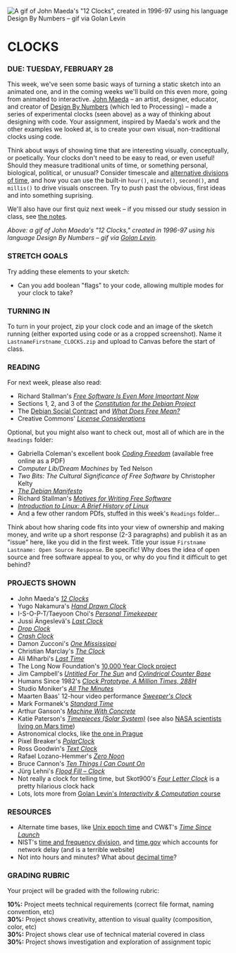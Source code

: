 ![A gif of John Maeda's "12 Clocks", created in 1996-97 using his language Design By Numbers – gif via Golan Levin](https://raw.githubusercontent.com/jeffThompson/CreativeProgramming1/master/Images/Week04_Time/JohnMaeda_12Clocks_1996-97.gif)

CLOCKS
====

### DUE: TUESDAY, FEBRUARY 28

This week, we've seen some basic ways of turning a static sketch into an animated one, and in the coming weeks we'll build on this even more, going from animated to interactive. [John Maeda](https://en.wikipedia.org/wiki/John_Maeda) – an artist, designer, educator, and creator of [Design By Numbers](https://en.wikipedia.org/wiki/Design_By_Numbers) (which led to Processing) – made a series of experimental clocks (seen above) as a way of thinking about designing with code. Your assignment, inspired by Maeda's work and the other examples we looked at, is to create your own visual, non-traditional clocks using code.

Think about ways of showing time that are interesting visually, conceptually, or poetically. Your clocks don't need to be easy to read, or even useful! Should they measure traditional units of time, or something personal, biological, political, or unusual? Consider timescale and [alternative divisions of time](https://youtu.be/At5atF4mKiU), and how you can use the built-in `hour()`, `minute()`, `second()`, and `millis()` to drive visuals onscreen. Try to push past the obvious, first ideas and into something suprising.

We'll also have our first quiz next week – if you missed our study session in class, see [the notes](https://github.com/jeffThompson/CreativeProgramming1/blob/master/Quizzes/Quiz1.pdf).

*Above: a gif of John Maeda's "12 Clocks," created in 1996-97 using his language Design By Numbers – gif via [Golan Levin](http://cmuems.com/2016/60212/lectures/lecture-09-09b-clocks/maedas-clocks/).*  

### STRETCH GOALS  
Try adding these elements to your sketch:

* Can you add boolean "flags" to your code, allowing multiple modes for your clock to take?  

### TURNING IN  
To turn in your project, zip your clock code and an image of the sketch running (either exported using code or as a cropped screenshot). Name it `LastnameFirstname_CLOCKS.zip` and upload to Canvas before the start of class.

### READING  
For next week, please also read:

* Richard Stallman's [*Free Software Is Even More Important Now*](https://www.gnu.org/philosophy/free-software-even-more-important.html)  
* Sections 1, 2, and 3 of the [*Constitution for the Debian Project*](https://www.debian.org/devel/constitution)  
* The [Debian Social Contract](https://www.debian.org/social_contract) and [*What Does Free Mean?*](https://www.debian.org/intro/free)  
* Creative Commons' [*License Considerations*](https://creativecommons.org/share-your-work/licensing-considerations/)  

Optional, but you might also want to check out, most all of which are in the `Readings` folder:  

* Gabriella Coleman's excellent book [*Coding Freedom*](http://gabriellacoleman.org/Coleman-Coding-Freedom.pdf) (available free online as a PDF)  
* *Computer Lib/Dream Machines* by Ted Nelson  
* *Two Bits: The Cultural Significance of Free Software* by Christopher Kelty  
* [*The Debian Manifesto*](https://www.debian.org/doc/manuals/project-history/ap-manifesto.en.html#sA.2)  
* Richard Stallman's [*Motives for Writing Free Software*](https://www.gnu.org/philosophy/fs-motives.html)  
* [*Introduction to Linux: A Brief History of Linux*](http://www.tldp.org/LDP/gs/node3.html)  
* And a few other random PDfs, stuffed in this week's `Readings` folder...  

Think about how sharing code fits into your view of ownership and making money, and write up a short response (2-3 paragraphs) and publish it as an "issue" here, like you did in the first week. Title your issue `Firstname Lastname: Open Source Response`. Be specific! Why does the idea of open source and free software appeal to you, or why do you find it difficult to get behind?

### PROJECTS SHOWN  
* John Maeda's [*12 Clocks*](http://cmuems.com/2016/60212/lectures/lecture-09-09b-clocks/maedas-clocks/)  
* Yugo Nakamura's [*Hand Drawn Clock*](https://classic.dryang.org/flash/handclock.shtml)  
* I-S-O-P-T/Taeyoon Choi's [*Personal Timekeeper*](http://i-s-o-p-t.com/2015/07/21/CircleofMoment/)  
* Jussi Ängeslevä's [*Last Clock*](http://angesleva.iki.fi/art/last/)  
* [*Drop Clock*](https://www.youtube.com/watch?v=I32NLiAl9PA)  
* [*Crash Clock*](https://www.youtube.com/watch?v=-7YBu3cd9F0)  
* Damon Zucconi's [*One Mississippi*](http://www.damonzucconi.com/artworks/one-mississippi)  
* Christian Marclay's [*The Clock*](https://www.youtube.com/watch?v=6cOhWtyXGXQ)  
* Ali Miharbi's [*Last Time*](http://www.alimiharbi.com/work/last-time/)  
* The Long Now Foundation's [10,000 Year Clock project](http://longnow.org/clock/)  
* Jim Campbell's [*Untitled For The Sun*](http://www.jimcampbell.tv/portfolio/objects/untitled_for_the_sun/) and [*Cylindrical Counter Base*](http://www.jimcampbell.tv/portfolio/objects/memory_works/cyclical_counter_base/)  
* Humans Since 1982's [*Clock Prototype, A Million Times, 288H*](https://collection.cooperhewitt.org/objects/69155335/)  
* Studio Moniker's [*All The Minutes*](http://alltheminutes.com/)  
* Maarten Baas' 12-hour video performance [*Sweeper's Clock*](https://www.artprize.org/64574)  
* Mark Formanek's [*Standard Time*](http://www.standard-time.com/index_en.php)  
* Arthur Ganson's [*Machine With Concrete*](https://www.youtube.com/watch?v=5q-BH-tvxEg)  
* Katie Paterson's [*Timepieces (Solar System)*](http://katiepaterson.org/timepieces/) (see also [NASA scientists living on Mars time](https://astrobiology.nasa.gov/news/check-type-living-on-mars-time/))  
* Astronomical clocks, like [the one in Prague](https://en.wikipedia.org/wiki/Prague_astronomical_clock)  
* Pixel Breaker's [*PolarClock*](http://blog.pixelbreaker.com/polarclock)  
* Ross Goodwin's [*Text Clock*](http://rossgoodwin.com/clock/)  
* Rafael Lozano-Hemmer's [*Zero Noon*](http://lozano-hemmer.com/zero_noon.php)  
* Bruce Cannon's [*Ten Things I Can Count On*](TenThingsICanCountOn-BreathsLeft_BruceCannon_1997-99)  
* Jürg Lehni's [*Flood Fill – Clock*](https://vimeo.com/16216790)  
* Not really a clock for telling time, but Skot900's [*Four Letter Clock*](http://www.skot9000.com/four-letter-clock/) is a pretty hilarious clock hack  
* Lots, lots more from [Golan Levin's *Interactivity & Computation* course](http://cmuems.com/2016/60212/lectures/lecture-09-09b-clocks/)  

### RESOURCES  
* Alternate time bases, like [Unix epoch time](https://en.wikipedia.org/wiki/Unix_time) and CW&T's [*Time Since Launch*](http://cwandt.com/#time-since-launch)  
* NIST's [time and frequency division](https://www.nist.gov/pml/time-and-frequency-division), and [time.gov](http://www.time.gov/) which accounts for network delay (and is a terrible website)  
* Not into hours and minutes? What about [decimal time](https://en.wikipedia.org/wiki/Decimal_time)?  

### GRADING RUBRIC  
Your project will be graded with the following rubric:

**10%:** Project meets technical requirements (correct file format, naming convention, etc)  
**30%:** Project shows creativity, attention to visual quality (composition, color, etc)  
**30%:** Project shows clear use of technical material covered in class  
**30%:** Project shows investigation and exploration of assignment topic  

